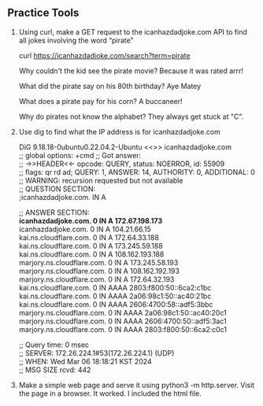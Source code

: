 ## Practice Tools

1. Using curl, make a GET request to the icanhazdadjoke.com API to find all jokes involving the word “pirate”


	curl https://icanhazdadjoke.com/search?term=pirate

	Why couldn't the kid see the pirate movie? Because it was rated arrr!

	What did the pirate say on his 80th birthday? Aye Matey

	What does a pirate pay for his corn? A buccaneer!

	Why do pirates not know the alphabet? They always get stuck at "C".

2. Use dig to find what the IP address is for icanhazdadjoke.com

	DiG 9.18.18-0ubuntu0.22.04.2-Ubuntu <<>> icanhazdadjoke.com  
	;; global options: +cmd
	;; Got answer:  
	;; ->>HEADER<<- opcode: QUERY, status: NOERROR, id: 55909  
	;; flags: qr rd ad; QUERY: 1, ANSWER: 14, AUTHORITY: 0, ADDITIONAL: 0  
	;; WARNING: recursion requested but not available  
	;; QUESTION SECTION:  
	;icanhazdadjoke.com.            IN      A  

	;; ANSWER SECTION:  
	**icanhazdadjoke.com.     0       IN      A       172.67.198.173**  
	icanhazdadjoke.com.     0       IN      A       104.21.66.15  
	kai.ns.cloudflare.com.  0       IN      A       172.64.33.188  
	kai.ns.cloudflare.com.  0       IN      A       173.245.59.188  
	kai.ns.cloudflare.com.  0       IN      A       108.162.193.188  
	marjory.ns.cloudflare.com. 0    IN      A       173.245.58.193  
	marjory.ns.cloudflare.com. 0    IN      A       108.162.192.193  
	marjory.ns.cloudflare.com. 0    IN      A       172.64.32.193  
	kai.ns.cloudflare.com.  0       IN      AAAA    2803:f800:50::6ca2:c1bc  
	kai.ns.cloudflare.com.  0       IN      AAAA    2a06:98c1:50::ac40:21bc  
	kai.ns.cloudflare.com.  0       IN      AAAA    2606:4700:58::adf5:3bbc  
	marjory.ns.cloudflare.com. 0    IN      AAAA    2a06:98c1:50::ac40:20c1  
	marjory.ns.cloudflare.com. 0    IN      AAAA    2606:4700:50::adf5:3ac1  
	marjory.ns.cloudflare.com. 0    IN      AAAA    2803:f800:50::6ca2:c0c1  

	;; Query time: 0 msec  
	;; SERVER: 172.26.224.1#53(172.26.224.1) (UDP)  
	;; WHEN: Wed Mar 06 18:18:21 KST 2024  
	;; MSG SIZE  rcvd: 442  
	
3. Make a simple web page and serve it using python3 -m http.server. Visit the page in a browser.
	It worked. I included the html file.

